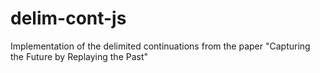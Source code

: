 # delim-cont-js
Implementation of the delimited continuations from the paper "Capturing the Future by Replaying the Past"
